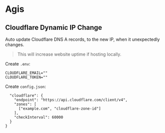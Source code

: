 # Agis

## Cloudflare Dynamic IP Change
Auto update Cloudflare DNS A records, to the new IP, when it unexpectedly changes.
> This will increase website uptime if hosting locally.

Create `.env`:
```.env
CLOUDFLARE_EMAIL=""
CLOUDFLARE_TOKEN=""
```

Create `config.json`:
```{
  "cloudflare": {
    "endpoint": "https://api.cloudflare.com/client/v4",
    "zones": [
      ["example.com", "cloudflare-zone-id"]
    ],
    "checkInterval": 60000
  }
}
```